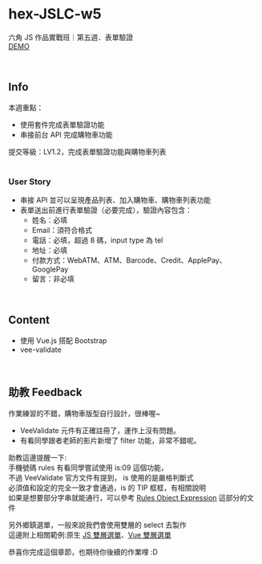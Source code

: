# hex-JSLC-w5
六角 JS 作品實戰班｜第五週．表單驗證  
[DEMO](https://yuu-chien.github.io/hex-JSLC-w5/cart.html)

<br>

## Info
本週重點：  
* 使用套件完成表單驗證功能
* 串接前台 API 完成購物車功能

提交等級：LV1.2，完成表單驗證功能與購物車列表  
<br>
### User Story
* 串接 API 並可以呈現產品列表、加入購物車、購物車列表功能
* 表單送出前進行表單驗證（必要完成），驗證內容包含：
    * 姓名：必填
    * Email：須符合格式
    * 電話：必填，超過 8 碼，input type 為 tel
    * 地址：必填
    * 付款方式：WebATM、ATM、Barcode、Credit、ApplePay、GooglePay
    * 留言：非必填

<br>

## Content 
* 使用 Vue.js 搭配 Bootstrap
* vee-validate

<br>

## 助教 Feedback
作業練習的不錯，購物車版型自行設計，很棒喔~
- VeeValidate 元件有正確註冊了，運作上沒有問題。
- 有看同學跟者老師的影片新增了 filter 功能，非常不錯呢。

助教這邊提醒一下:  
手機號碼 rules 有看同學嘗試使用 is:09 這個功能，  
不過 VeeValidate 官方文件有提到， is 使用的是嚴格判斷式  
必須值和設定的完全一致才會通過，is 的 TIP 框框，有相關說明  
如果是想要部分字串就能通行，可以參考 [Rules Object Expression](https://logaretm.github.io/vee-validate/advanced/rules-object-expression.html#defining-rules) 這部分的文件  

另外鄉鎮選單，一般來說我們會使用雙層的 select 去製作  
這邊附上相關範例:原生 [JS 雙層選單](https://codepen.io/Isshin/pen/VwvNREW)、[Vue 雙層選單](https://codepen.io/g901612002/pen/ZxpvLZ)  

恭喜你完成這個章節，也期待你後續的作業哩 :D  
